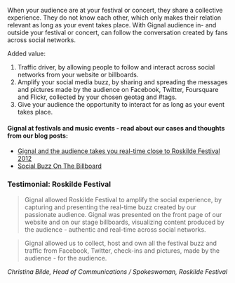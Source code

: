 When your audience are at your festival or concert, they share a collective experience. They do not know each other, which only makes their relation relevant as long as your event takes place. With Gignal audience in- and outside your festival or concert, can follow the conversation created by fans across social networks.

Added value:

1. Traffic driver, by allowing people to follow and interact across social networks from your website or billboards.
2. Amplify your social media buzz, by sharing and spreading the messages and pictures made by the audience on Facebook, Twitter, Foursquare and Flickr, collected by your chosen geotag and #tags.
3. Give your audience the opportunity to interact for as long as your event takes place.


#### Gignal at festivals and music events - read about our cases and thoughts from our blog posts:

- <a href="http://blog.gignal.com/post/26426743366/gignal-and-the-audience-takes-you-real-time-close-to">Gignal and the audience takes you real-time close to Roskilde Festival 2012</a>
- <a href="http://blog.gignal.com/post/26627123869/social-buzz-on-the-billboard">Social Buzz On The Billboard</a>


### Testimonial: Roskilde Festival

> Gignal allowed Roskilde Festival to amplify the social experience, by capturing and presenting the real-time buzz created by our passionate audience. Gignal was presented on the front page of our website and on our stage billboards, visualizing content produced by the audience - authentic and real-time across social networks.

> Gignal allowed us to collect, host and own all the festival buzz and traffic from Facebook, Twitter, check-ins and pictures, made by the audience - for the audience.

*Christina Bilde, Head of Communications / Spokeswoman, Roskilde Festival*
